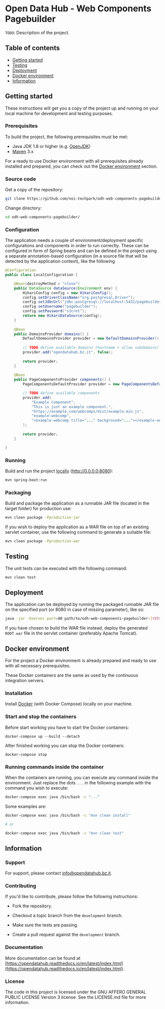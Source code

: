 # Open Data Hub - Web Components Pagebuilder

`TODO`: Description of the project.

## Table of contents

- [Getting started](#getting-started)
- [Testing](#testing)
- [Deployment](#deployment)
- [Docker environment](#docker-environment)
- [Information](#information)

## Getting started

These instructions will get you a copy of the project up and running
on your local machine for development and testing purposes.

### Prerequisites

To build the project, the following prerequisites must be met:

- Java JDK 1.8 or higher (e.g. [OpenJDK](https://openjdk.java.net/))
- [Maven](https://maven.apache.org/) 3.x

For a ready to use Docker environment with all prerequisites already installed and prepared, you can check out the [Docker environment](#docker-environment) section.

### Source code

Get a copy of the repository:

```bash
git clone https://github.com/noi-techpark/odh-web-components-pagebuilder.git
```

Change directory:

```bash
cd odh-web-components-pagebuilder/
```

### Configuration

The application needs a couple of environment/deployment specific configurations and components in order to run correctly. These can be configured in form of Spring beans and can be defined in the project using a separate annotation-based configuration (in a source file that will be detected by the application context), like the following

```java
@Configuration
public class LocalConfiguration {

    @Bean(destroyMethod = "close")
    public DataSource dataSource(Environment env) {
        HikariConfig config = new HikariConfig();
        config.setDriverClassName("org.postgresql.Driver");
        config.setJdbcUrl("jdbc:postgresql://localhost:5432/pagebuilder");
        config.setUsername("pagebuilder");
        config.setPassword("s3cret");
        return new HikariDataSource(config);
    }
    
    @Bean
    public DomainsProvider domains() {
        DefaultDomainsProvider provider = new DefaultDomainsProvider();
        
        // TODO define available domains (hostname + allow subdomains)
        provider.add("opendatahub.bz.it", false);
        
        return provider;
    }
    
    @Bean
    public PageComponentsProvider components() {
        PageComponentsDefaultProvider provider = new PageComponentsDefaultProvider();

        // TODO define available components
        provider.add(
            "Example Component",
            "This is just an example component.",
            "https://example.com/webcomps/dist/example.min.js",
            "example-webcomp",
            "<example-webcomp title="..." background="..."></example-webcomp>"
        );
        
        return provider;
    }

}
```

### Running

Build and run the project [locally](http://0.0.0.0:8080) (http://0.0.0.0:8080):

```bash
mvn spring-boot:run
```

### Packaging

Build and package the application as a runnable JAR file (located in the target folder) for production use:

```bash
mvn clean package -Pproduction-jar
```

If you wish to deploy the application as a WAR file on top of an existing servlet container, use the following command to generate a suitable file:

```bash
mvn clean package -Pproduction-war
```

## Testing

The unit tests can be executed with the following command:

```bash
mvn clean test
```

## Deployment

The application can be deployed by running the packaged runnable JAR file on the specified port (or 8080 in case of missing parameter), like so:

```bash
java -jar -Dserver.port=80 path/to/odh-web-components-pagebuilder-[VERSION].jar
```

If you have chosen to build the WAR file instead, deploy the generated `ROOT.war` file in the servlet container (preferably Apache Tomcat).

## Docker environment

For the project a Docker environment is already prepared and ready to use with all necessary prerequisites.

These Docker containers are the same as used by the continuous integration servers.

### Installation

Install [Docker](https://docs.docker.com/install/) (with Docker Compose) locally on your machine.

### Start and stop the containers

Before start working you have to start the Docker containers:

```
docker-compose up --build --detach
```

After finished working you can stop the Docker containers:

```
docker-compose stop
```

### Running commands inside the container

When the containers are running, you can execute any command inside the environment. Just replace the dots `...` in the following example with the command you wish to execute:

```bash
docker-compose exec java /bin/bash -c "..."
```

Some examples are:

```bash
docker-compose exec java /bin/bash -c "mvn clean install"

# or

docker-compose exec java /bin/bash -c "mvn clean test"
```

## Information

### Support

For support, please contact [info@opendatahub.bz.it](mailto:info@opendatahub.bz.it).

### Contributing

If you'd like to contribute, please follow the following instructions:

- Fork the repository.

- Checkout a topic branch from the `development` branch.

- Make sure the tests are passing.

- Create a pull request against the `development` branch.

### Documentation

More documentation can be found at [https://opendatahub.readthedocs.io/en/latest/index.html](https://opendatahub.readthedocs.io/en/latest/index.html).

### License

The code in this project is licensed under the GNU AFFERO GENERAL PUBLIC LICENSE Version 3 license.
See the LICENSE.md file for more information.
